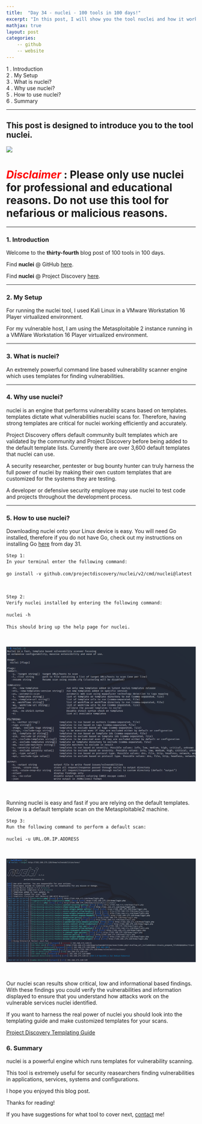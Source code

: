 ```yaml
---
title:  "Day 34 - nuclei - 100 tools in 100 days!"
excerpt: "In this post, I will show you the tool nuclei and how it works."
mathjax: true
layout: post
categories:
    -- github
    -- website
---
```


1 . Introduction
<br>
2 . My Setup
<br>
3 . What is nuclei?
<br>
4 . Why use nuclei?
<br>
5 . How to use nuclei?
<br>
6 . Summary

---

## This post is designed to introduce you to the tool nuclei.

![](https://raw.githubusercontent.com/projectdiscovery/nuclei/master/static/nuclei-logo.png)

# <span style="color:red">***Disclaimer***</span> : **Please only use nuclei for professional and educational reasons. Do not use this tool for nefarious or malicious reasons.**

---

### 1. **Introduction**

Welcome to the **thirty-fourth** blog post of 100 tools in 100 days.<br> 

Find **nuclei** @ GitHub [here](https://github.com/projectdiscovery/nuclei).

Find **nuclei** @ Project Discovery [here](https://nuclei.projectdiscovery.io/).

---

### 2. **My Setup**

For running the nuclei tool, I used Kali Linux in a VMware Workstation 16 Player virtualized environment.

For my vulnerable host, I am using the Metasploitable 2 instance running in a VMWare Workstation 16 Player virtualized environment. 

---

### 3. **What is nuclei?**

An extremely powerful command line based vulnerability scanner engine which uses templates for finding vulnerabilities.

---

### 4. **Why use nuclei?**

nuclei is an engine that performs vulnerability scans based on templates. templates dictate what vulnerabilities nuclei scans for. Therefore, having strong templates are critical for nuclei working efficiently and accurately.

Project Discovery offers default community built templates which are validated by the community and Project Discovery before being added to the default template lists. Currently there are over 3,600 default templates that nuclei can use. 

A security researcher, pentester or bug bounty hunter can truly harness the full power of nuclei by making their own custom templates that are customized for the systems they are testing. 

A developer or defensive security employee may use nuclei to test code and projects throughout the development process.

---

### 5. **How to use nuclei?**

Downloading nuclei onto your Linux device is easy. You will need Go installed, therefore if you do not have Go, check out my instructions on installing Go [here](https://matthewomccorkle.github.io/day_031_waybackurls/#:~:text=If%20you%20do%20not%20have%20Go%20installed%20or%20do%20not%20have%20your%20variables%20set%20up%20for%20running%20go%20binaries%20perform%20Step%200%20first.) from day 31.

    Step 1:
    In your terminal enter the following command:

    go install -v github.com/projectdiscovery/nuclei/v2/cmd/nuclei@latest

<br>

    Step 2:
    Verify nuclei installed by entering the following command:

    nuclei -h

    This should bring up the help page for nuclei.

<br>

![](https://raw.githubusercontent.com/matthewomccorkle/matthewomccorkle.github.io/master/_posts/assets/100%20tools/nuclei/nuclei1.PNG)

<br>

Running nuclei is easy and fast if you are relying on the default templates. 
Below is a default template scan on the Metasploitable2 machine.

    Step 3:
    Run the following command to perform a default scan:

    nuclei -u URL.OR.IP.ADDRESS

<br>

![](https://raw.githubusercontent.com/matthewomccorkle/matthewomccorkle.github.io/master/_posts/assets/100%20tools/nuclei/nuclei2.PNG)

<br>

Our nuclei scan results show critical, low and informational based findings. 
With these findings you could verify the vulnerabilities and information displayed to ensure that you understand how attacks work on the vulnerable services nuclei identified. 

If you want to harness the real power of nuclei you should look into the templating guide and make customized templates for your scans.

[Project Discovery Templating Guide](https://nuclei.projectdiscovery.io/templating-guide/)


### 6. **Summary**

nuclei is a powerful engine which runs templates for vulnerability scanning.

This tool is extremely useful for security reasearchers finding vulnerabilities in applications, services, systems and configurations.

I hope you enjoyed this blog post.

Thanks for reading!<br>

If you have suggestions for what tool to cover next, [contact](mailto:matthew.o.mccorkle@gmail.com) me!
